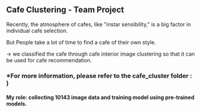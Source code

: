 
## Cafe Clustering - Team Project


Recently, the atmosphere of cafes, like "instar sensibility," is a big factor in individual cafe selection. 


But People take a lot of time to find a cafe of their own style. 


-> we classified the cafe through cafe interior image clustering so that it can be used for cafe recommendation.


### *For more information, please refer to the cafe_cluster folder : )


#### My role: collecting 10143 image data and training model using pre-trained models.
